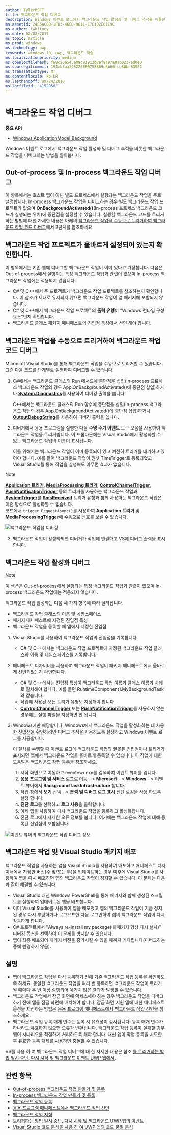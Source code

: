 ```yaml
---
author: TylerMSFT
title: 백그라운드 작업 디버그
description: Windows 이벤트 로그에서 백그라운드 작업 활성화 및 디버그 추적을 비롯한 백그라운드 작업을 디버그하는 방법을 알아봅니다.
ms.assetid: 24E5AC88-1FD3-46ED-9811-C7E102E01E9C
ms.author: twhitney
ms.date: 02/08/2017
ms.topic: article
ms.prod: windows
ms.technology: uwp
keywords: windows 10, uwp, 백그라운드 작업
ms.localizationpriority: medium
ms.openlocfilehash: f68c20a545e09d81912b8ef9a97a0ab0237ed0e0
ms.sourcegitcommit: 194ab5aa395226580753869c6b66fce88be83522
ms.translationtype: MT
ms.contentlocale: ko-KR
ms.lasthandoff: 09/24/2018
ms.locfileid: "4152950"
---
```

# <a name="debug-a-background-task"></a>백그라운드 작업 디버그


**중요 API**
-   [Windows.ApplicationModel.Background](https://msdn.microsoft.com/library/windows/apps/br224847)

Windows 이벤트 로그에서 백그라운드 작업 활성화 및 디버그 추적을 비롯한 백그라운드 작업을 디버그하는 방법을 알아봅니다.

## <a name="debugging-out-of-process-vs-in-process-background-tasks"></a>Out-of-process 및 In-process 백그라운드 작업 디버그
이 항목에서는 호스트 앱이 아닌 별도 프로세스에서 실행되는 백그라운드 작업을 주로 설명합니다. In-process 백그라운드 작업을 디버그하는 경우 별도 백그라운드 작업 프로젝트가 없으며 **OnBackgroundActivated()**(In-process 프로세스 백그라운드 코드가 실행되는 위치)에 중단점을 설정할 수 있습니다. 실행할 백그라운드 코드를 트리거하는 방법에 대한 자세한 내용은 아래의 [백그라운드 작업을 수동으로 트리거하여 백그라운드 작업 코드 디버그](#trigger-background-tasks-manually-to-debug-background-task-code)에서 2단계를 참조하세요.

## <a name="make-sure-the-background-task-project-is-set-up-correctly"></a>백그라운드 작업 프로젝트가 올바르게 설정되어 있는지 확인합니다.

이 항목에서는 기존 앱에 디버그할 백그라운드 작업이 이미 있다고 가정합니다. 다음은 Out-of-process에서 실행되는 특정 백그라운드 작업과 관련이 있으며 In-process 백그라운드 작업에는 적용되지 않습니다.

-   C# 및 C++에서 주 프로젝트가 백그라운드 작업 프로젝트를 참조하는지 확인합니다. 이 참조가 제대로 유지되지 않으면 백그라운드 작업이 앱 패키지에 포함되지 않습니다.
-   C# 및 C++에서 백그라운드 작업 프로젝트의 **출력 유형**이 "Windows 런타임 구성 요소"인지 확인합니다.
-   백그라운드 클래스 패키지 매니페스트의 진입점 특성에서 선언 해야 합니다.

## <a name="trigger-background-tasks-manually-to-debug-background-task-code"></a>백그라운드 작업을 수동으로 트리거하여 백그라운드 작업 코드 디버그

Microsoft Visual Studio를 통해 백그라운드 작업을 수동으로 트리거할 수 있습니다. 그런 다음 코드를 단계별로 실행하여 디버그할 수 있습니다.

1.  C#에서는 백그라운드 클래스의 Run 메서드에 중단점을 삽입(In-process 프로세스 백그라운드 작업의 경우 App.OnBackgroundActivated()에 중단점 삽입)하거나 [**System.Diagnostics**](https://msdn.microsoft.com/library/windows/apps/xaml/hh441592.aspx)를 사용하여 디버깅 출력을 씁니다.

    C++에서는 백그라운드 클래스의 Run 함수에 중단점을 삽입(In-process 백그라운드 작업의 경우 App.OnBackgroundActivated()에 중단점 삽입)하거나 [**OutputDebugString**](https://msdn.microsoft.com/library/windows/desktop/aa363362)를 사용하여 디버깅 출력을 씁니다.

2.  디버거에서 응용 프로그램을 실행한 다음 **수명 주기 이벤트** 도구 모음을 사용하여 백그라운드 작업을 트리거합니다. 이 드롭다운에는 Visual Studio에서 활성화할 수 있는 백그라운드 작업의 이름이 표시됩니다.

    이를 위해서는 백그라운드 작업이 이미 등록되어 있고 여전히 트리거를 대기하고 있어야 합니다. 예를 들어 백그라운드 작업이 원샷 TimeTrigger로 등록되었고 Visual Studio를 통해 작업을 실행해도 아무런 효과가 없습니다.

> [!Note]
> [**Application 트리거**](https://msdn.microsoft.com/library/windows/apps/windows.applicationmodel.background.applicationtrigger.aspx), [**MediaProcessing 트리거**](https://msdn.microsoft.com/library/windows/apps/windows.applicationmodel.background.mediaprocessingtrigger.aspx), [**ControlChannelTrigger**](https://msdn.microsoft.com/library/windows/apps/hh701032), [**PushNotificationTrigger**](https://msdn.microsoft.com/library/windows/apps/hh700543) 등의 트리거를 사용하는 백그라운드 작업과 [**SystemTrigger**](https://msdn.microsoft.com/library/windows/apps/br224838)를 [**SmsReceived**](https://msdn.microsoft.com/library/windows/apps/br224839) 트리거 유형과 함께 사용하는 백그라운드 작업은 이런 방식으로 활성화할 수 없습니다.  
> 코드에서 `trigger.RequestAsync()`를 사용하여 **Application 트리거** 및 **MediaProcessingTrigger**에 수동으로 신호를 보낼 수 있습니다.

![백그라운드 작업을 디버깅](images/debugging-activation.png)

3.  백그라운드 작업이 활성화되면 디버거가 작업에 연결하고 VS에 디버그 출력을 표시합니다.

## <a name="debug-background-task-activation"></a>백그라운드 작업 활성화 디버그

> [!NOTE]
> 이 섹션은 Out-of-process에서 실행되는 특정 백그라운드 작업과 관련이 있으며 In-process 백그라운드 작업에는 적용되지 않습니다.

백그라운드 작업 활성화는 다음 세 가지 항목에 따라 달라집니다.

-   백그라운드 작업 클래스의 이름 및 네임스페이스
-   패키지 매니페스트에 지정된 진입점 특성
-   백그라운드 작업을 등록할 때 앱에서 지정한 진입점

1.  Visual Studio를 사용하여 백그라운드 작업의 진입점을 기록합니다.

    -   C# 및 C++에서는 백그라운드 작업 프로젝트에 지정된 백그라운드 작업 클래스의 이름 및 네임스페이스를 기록합니다.

2.  매니페스트 디자이너를 사용하여 백그라운드 작업이 패키지 매니페스트에서 올바르게 선언되었는지 확인합니다.

    -   C# 및 C++에서는 진입점 특성이 백그라운드 작업 이름과 클래스 이름과 차례로 일치해야 합니다. 예를 들면 RuntimeComponent1.MyBackgroundTask와 같습니다.
    -   작업에 사용된 모든 트리거 유형도 지정해야 합니다.
    -   [**ControlChannelTrigger**](https://msdn.microsoft.com/library/windows/apps/hh701032) 또는 [**PushNotificationTrigger**](https://msdn.microsoft.com/library/windows/apps/hh700543)를 사용하지 않는 경우에는 실행 파일을 지정하면 안 됩니다.

3.  Windows에만 해당합니다. Windows에서 백그라운드 작업을 활성화하는 데 사용한 진입점을 확인하려면 디버그 추적을 사용하도록 설정하고 Windows 이벤트 로그를 사용합니다.

    이 절차를 수행할 때 이벤트 로그에 백그라운드 작업의 잘못된 진입점이나 트리거가 표시되면 앱에서 백그라운드 작업을 올바르게 등록할 수 없습니다. 이 작업에 대한 도움말은 [백그라운드 작업 등록](register-a-background-task.md)을 참조하세요.

    1.  시작 화면으로 이동하고 eventvwr.exe를 검색하여 이벤트 뷰어를 엽니다.
    2.  **응용 프로그램 및 서비스 로그로** 이동 - &gt; **Microsoft**  - &gt; **Windows**  - &gt; 이벤트 뷰어에서 **BackgroundTaskInfrastructure** 합니다.
    3.  작업 창에서 **보기** 선택 - &gt; **분석 및 디버그 로그 표시** 진단 로깅을 사용 하도록 설정 합니다.
    4.  **진단 로그**를 선택하고 **로그 사용**을 클릭합니다.
    5.  이제 앱을 사용하여 다시 백그라운드 작업을 등록하고 활성화합니다.
    6.  진단 로그에서 자세한 오류 정보를 봅니다. 여기에는 백그라운드 작업에 대해 등록된 진입점이 포함됩니다.

![이벤트 뷰어의 백그라운드 작업 디버그 정보](images/event-viewer.png)

## <a name="background-tasks-and-visual-studio-package-deployment"></a>백그라운드 작업 및 Visual Studio 패키지 배포

백그라운드 작업을 사용하는 앱을 Visual Studio를 사용하여 배포하고 매니페스트 디자이너에서 지정한 버전(주 및/또는 부)을 업데이트하는 경우 이후에 Visual Studio를 사용하여 앱을 다시 배포하면 앱의 백그라운드 작업이 정지할 수 있습니다. 이 문제는 다음과 같이 해결할 수 있습니다.

-   Visual Studio 대신 Windows PowerShell을 통해 패키지와 함께 생성된 스크립트를 실행하여 업데이트된 앱을 배포합니다.
-   이미 Visual Studio를 사용하여 앱을 배포했고 앱의 백그라운드 작업이 지금 정지된 경우 다시 부팅하거나 로그오프한 다음 로그인하여 앱의 백그라운드 작업이 다시 작동하게 합니다.
-   C# 프로젝트에서 "Always re-install my package(내 패키지 항상 다시 설치)" 디버깅 옵션을 선택하여 이 문제를 방지할 수 있습니다.
-   앱이 최종 배포되어 패키지 버전을 증가시킬 수 있을 때까지 기다립니다(디버그하는 중에 변경하지 않음).

## <a name="remarks"></a>설명

-   앱이 백그라운드 작업을 다시 등록하기 전에 기존 백그라운드 작업 등록을 확인하도록 하세요. 동일한 백그라운드 작업을 여러 번 등록하면 백그라운드 작업이 트리거될 때마다 두 번 이상 실행되어 예기치 않은 결과가 발생할 수 있습니다.
-   백그라운드 작업에서 잠금 화면에 액세스해야 하는 경우 백그라운드 작업을 디버그하기 전에 앱을 잠금 화면에 배치해야 합니다. 잠금 화면 지원 앱에 대한 매니페스트 옵션을 지정하는 방법은 [응용 프로그램 매니페스트에서 백그라운드 작업 선언](declare-background-tasks-in-the-application-manifest.md)을 참조하세요.
-   백그라운드 작업 등록 매개 변수는 등록 시 유효성이 검사됩니다. 등록 매개 변수가 하나라도 유효하지 않으면 오류가 반환됩니다. 백그라운드 작업 등록이 실패할 경우 앱이 시나리오를 적절하게 처리하도록 해야 합니다. 대신 앱이 작업 등록을 시도한 후 유효한 등록 개체를 사용하면 충돌할 수 있습니다.

VS를 사용 하 여 백그라운드 작업 디버그에 대 한 자세한 내용은 참조 [를 트리거하는 방법 일시 중단, 다시 시작 및 백그라운드 이벤트 UWP 앱에서](https://msdn.microsoft.com/library/windows/apps/xaml/hh974425.aspx).

## <a name="related-topics"></a>관련 항목

* [Out-of-process 백그라운드 작업 만들기 및 등록](create-and-register-a-background-task.md)
* [In-process 백그라운드 작업 만들기 및 등록](create-and-register-an-inproc-background-task.md)
* [백그라운드 작업 등록](register-a-background-task.md)
* [응용 프로그램 매니페스트에서 백그라운드 작업 선언](declare-background-tasks-in-the-application-manifest.md)
* [백그라운드 작업 지침](guidelines-for-background-tasks.md)
* [트리거하는 방법 일시 중단, 다시 시작 및 백그라운드 UWP 앱의 이벤트](https://msdn.microsoft.com/library/windows/apps/xaml/hh974425.aspx)
* [Visual Studio 코드 분석을 사용 하 여 UWP 앱의 코드 품질 분석](https://msdn.microsoft.com/library/windows/apps/xaml/hh441471.aspx)

 

 
